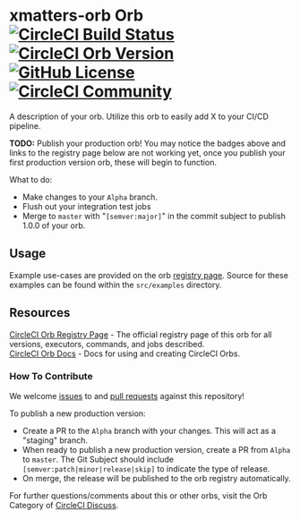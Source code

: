 # xmatters-orb Orb [![CircleCI Build Status](https://circleci.com/gh/xmatters/xmatters-orb-v2.svg?style=shield "CircleCI Build Status")](https://circleci.com/gh/xmatters/xmatters-orb-v2) [![CircleCI Orb Version](https://img.shields.io/badge/endpoint.svg?url=https://badges.circleci.io/orb/xmatters/xmatters-orb)](https://circleci.com/orbs/registry/orb/xmatters/xmatters-orb) [![GitHub License](https://img.shields.io/badge/license-MIT-lightgrey.svg)](https://raw.githubusercontent.com/xmatters/xmatters-orb-v2/master/LICENSE) [![CircleCI Community](https://img.shields.io/badge/community-CircleCI%20Discuss-343434.svg)](https://discuss.circleci.com/c/ecosystem/orbs)

A description of your orb. Utilize this orb to easily add X to your CI/CD pipeline.

**TODO:**
Publish your production orb! You may notice the badges above and links to the registry page below are not working yet, once you publish your first production version orb, these will begin to function.

What to do:
* Make changes to your `Alpha` branch.
* Flush out your integration test jobs
* Merge to `master` with "`[semver:major]`" in the commit subject to publish 1.0.0 of your orb.


## Usage

Example use-cases are provided on the orb [registry page](https://circleci.com/orbs/registry/orb/xmatters/xmatters-orb#usage-examples). Source for these examples can be found within the `src/examples` directory.


## Resources

[CircleCI Orb Registry Page](https://circleci.com/orbs/registry/orb/xmatters/xmatters-orb) - The official registry page of this orb for all versions, executors, commands, and jobs described.  
[CircleCI Orb Docs](https://circleci.com/docs/2.0/orb-intro/#section=configuration) - Docs for using and creating CircleCI Orbs.  

### How To Contribute

We welcome [issues](https://github.com/xmatters/xmatters-orb-v2/issues) to and [pull requests](https://github.com/xmatters/xmatters-orb-v2/pulls) against this repository!

To publish a new production version:
* Create a PR to the `Alpha` branch with your changes. This will act as a "staging" branch.
* When ready to publish a new production version, create a PR from `Alpha` to `master`. The Git Subject should include `[semver:patch|minor|release|skip]` to indicate the type of release.
* On merge, the release will be published to the orb registry automatically.

For further questions/comments about this or other orbs, visit the Orb Category of [CircleCI Discuss](https://discuss.circleci.com/c/orbs).
